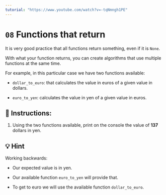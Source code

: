 ```yaml
---
tutorial: "https://www.youtube.com/watch?v=-tqNmngh1PE"
---
```


# `08` Functions that return

It is very good practice that all functions return something, even if it is `None`. 

With what your function returns, you can create algorithms that use multiple functions at the same time.

For example, in this particular case we have two functions available:

+ `dollar_to_euro`: that calculates the value in euros of a given value in dollars.

+ `euro_to_yen`: calculates the value in yen of a given value in euros.


## 📝 Instructions:

1. Using the two functions available, print on the console the value of **137** dollars in yen.

## 💡 Hint

Working backwards:

- Our expected value is in yen. 

- Our available function `euro_to_yen` will provide that.

- To get to euro we will use the available function `dollar_to_euro`.
